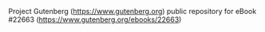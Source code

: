 Project Gutenberg (https://www.gutenberg.org) public repository for eBook #22663 (https://www.gutenberg.org/ebooks/22663)
